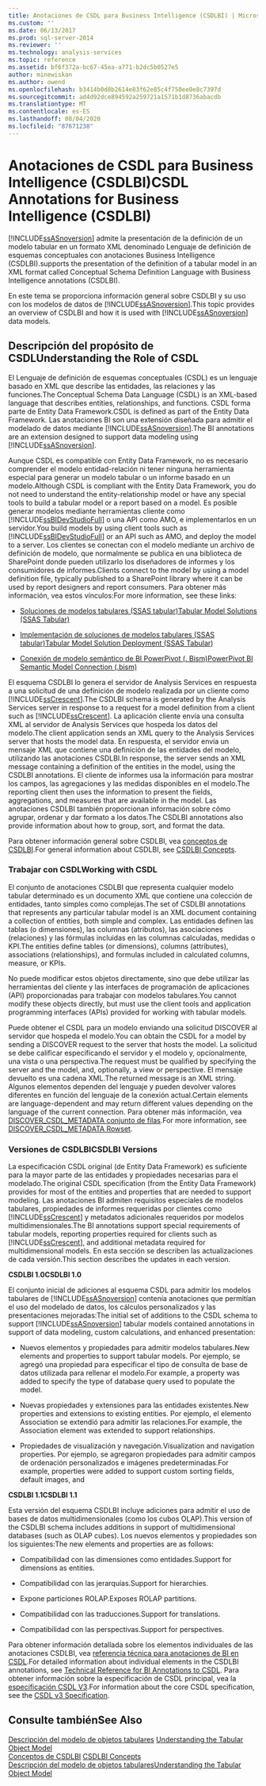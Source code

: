```yaml
---
title: Anotaciones de CSDL para Business Intelligence (CSDLBI) | Microsoft Docs
ms.custom: ''
ms.date: 06/13/2017
ms.prod: sql-server-2014
ms.reviewer: ''
ms.technology: analysis-services
ms.topic: reference
ms.assetid: bf6f372a-bc67-45ea-a771-b2dc5b0527e5
author: minewiskan
ms.author: owend
ms.openlocfilehash: b3414b0d8b2614e83f62e85c4f750ee0e8c7397d
ms.sourcegitcommit: ad4d92dce894592a259721a1571b1d8736abacdb
ms.translationtype: MT
ms.contentlocale: es-ES
ms.lasthandoff: 08/04/2020
ms.locfileid: "87671238"
---
```

# <a name="csdl-annotations-for-business-intelligence-csdlbi"></a><span data-ttu-id="0d498-102">Anotaciones de CSDL para Business Intelligence (CSDLBI)</span><span class="sxs-lookup"><span data-stu-id="0d498-102">CSDL Annotations for Business Intelligence (CSDLBI)</span></span>
  [!INCLUDE[ssASnoversion](../../includes/ssasnoversion-md.md)] <span data-ttu-id="0d498-103">admite la presentación de la definición de un modelo tabular en un formato XML denominado Lenguaje de definición de esquemas conceptuales con anotaciones Business Intelligence (CSDLBI).</span><span class="sxs-lookup"><span data-stu-id="0d498-103">supports the presentation of the definition of a tabular model in an XML format called Conceptual Schema Definition Language with Business Intelligence annotations (CSDLBI).</span></span>  
  
 <span data-ttu-id="0d498-104">En este tema se proporciona información general sobre CSDLBI y su uso con los modelos de datos de [!INCLUDE[ssASnoversion](../../includes/ssasnoversion-md.md)].</span><span class="sxs-lookup"><span data-stu-id="0d498-104">This topic provides an overview of CSDLBI and how it is used with [!INCLUDE[ssASnoversion](../../includes/ssasnoversion-md.md)] data models.</span></span>  
  
## <a name="understanding-the-role-of-csdl"></a><span data-ttu-id="0d498-105">Descripción del propósito de CSDL</span><span class="sxs-lookup"><span data-stu-id="0d498-105">Understanding the Role of CSDL</span></span>  
 <span data-ttu-id="0d498-106">El Lenguaje de definición de esquemas conceptuales (CSDL) es un lenguaje basado en XML que describe las entidades, las relaciones y las funciones.</span><span class="sxs-lookup"><span data-stu-id="0d498-106">The Conceptual Schema Data Language (CSDL) is an XML-based language that describes entities, relationships, and functions.</span></span> <span data-ttu-id="0d498-107">CSDL forma parte de Entity Data Framework.</span><span class="sxs-lookup"><span data-stu-id="0d498-107">CSDL is defined as part of the Entity Data Framework.</span></span> <span data-ttu-id="0d498-108">Las anotaciones BI son una extensión diseñada para admitir el modelado de datos mediante [!INCLUDE[ssASnoversion](../../includes/ssasnoversion-md.md)].</span><span class="sxs-lookup"><span data-stu-id="0d498-108">The BI annotations are an extension designed to support data modeling using [!INCLUDE[ssASnoversion](../../includes/ssasnoversion-md.md)].</span></span>  
  
 <span data-ttu-id="0d498-109">Aunque CSDL es compatible con Entity Data Framework, no es necesario comprender el modelo entidad-relación ni tener ninguna herramienta especial para generar un modelo tabular o un informe basado en un modelo.</span><span class="sxs-lookup"><span data-stu-id="0d498-109">Although CSDL is compliant with the Entity Data Framework, you do not need to understand the entity-relationship model or have any special tools to build a tabular model or a report based on a model.</span></span> <span data-ttu-id="0d498-110">Es posible generar modelos mediante herramientas cliente como [!INCLUDE[ssBIDevStudioFull](../../includes/ssbidevstudiofull-md.md)] o una API como AMO, e implementarlos en un servidor.</span><span class="sxs-lookup"><span data-stu-id="0d498-110">You build models by using client tools such as [!INCLUDE[ssBIDevStudioFull](../../includes/ssbidevstudiofull-md.md)] or an API such as AMO, and deploy the model to a server.</span></span> <span data-ttu-id="0d498-111">Los clientes se conectan con el modelo mediante un archivo de definición de modelo, que normalmente se publica en una biblioteca de SharePoint donde pueden utilizarlo los diseñadores de informes y los consumidores de informes.</span><span class="sxs-lookup"><span data-stu-id="0d498-111">Clients connect to the model by using a model definition file, typically published to a SharePoint library where it can be used by report designers and report consumers.</span></span> <span data-ttu-id="0d498-112">Para obtener más información, vea estos vínculos:</span><span class="sxs-lookup"><span data-stu-id="0d498-112">For more information, see these links:</span></span>  
  
-   [<span data-ttu-id="0d498-113">Soluciones de modelos tabulares &#40;SSAS tabular&#41;</span><span class="sxs-lookup"><span data-stu-id="0d498-113">Tabular Model Solutions &#40;SSAS Tabular&#41;</span></span>](../tabular-model-solutions-ssas-tabular.md)  
  
-   [<span data-ttu-id="0d498-114">Implementación de soluciones de modelos tabulares &#40;SSAS tabular&#41;</span><span class="sxs-lookup"><span data-stu-id="0d498-114">Tabular Model Solution Deployment &#40;SSAS Tabular&#41;</span></span>](../tabular-models/tabular-model-solution-deployment-ssas-tabular.md)  
  
-   [<span data-ttu-id="0d498-115">Conexión de modelo semántico de BI PowerPivot &#40;. Bism&#41;</span><span class="sxs-lookup"><span data-stu-id="0d498-115">PowerPivot BI Semantic Model Connection &#40;.bism&#41;</span></span>](../power-pivot-sharepoint/power-pivot-bi-semantic-model-connection-bism.md)  
  
 <span data-ttu-id="0d498-116">El esquema CSDLBI lo genera el servidor de Analysis Services en respuesta a una solicitud de una definición de modelo realizada por un cliente como [!INCLUDE[ssCrescent](../../includes/sscrescent-md.md)].</span><span class="sxs-lookup"><span data-stu-id="0d498-116">The CSDLBI schema is generated by the Analysis Services server in response to a request for a model definition from a client such as [!INCLUDE[ssCrescent](../../includes/sscrescent-md.md)].</span></span> <span data-ttu-id="0d498-117">La aplicación cliente envía una consulta XML al servidor de Analysis Services que hospeda los datos del modelo.</span><span class="sxs-lookup"><span data-stu-id="0d498-117">The client application sends an XML query to the Analysis Services server that hosts the model data.</span></span> <span data-ttu-id="0d498-118">En respuesta, el servidor envía un mensaje XML que contiene una definición de las entidades del modelo, utilizando las anotaciones CSDLBI.</span><span class="sxs-lookup"><span data-stu-id="0d498-118">In response, the server sends an XML message containing a definition of the entities in the model, using the CSDLBI annotations.</span></span> <span data-ttu-id="0d498-119">El cliente de informes usa la información para mostrar los campos, las agregaciones y las medidas disponibles en el modelo.</span><span class="sxs-lookup"><span data-stu-id="0d498-119">The reporting client then uses the information to present the fields, aggregations, and measures that are available in the model.</span></span> <span data-ttu-id="0d498-120">Las anotaciones CSDLBI también proporcionan información sobre cómo agrupar, ordenar y dar formato a los datos.</span><span class="sxs-lookup"><span data-stu-id="0d498-120">The CSDLBI annotations also provide information about how to group, sort, and format the data.</span></span>  
  
 <span data-ttu-id="0d498-121">Para obtener información general sobre CSDLBI, vea [conceptos de CSDLBI](/analysis-services/csdlbi/csdlbi-concepts).</span><span class="sxs-lookup"><span data-stu-id="0d498-121">For general information about CSDLBI, see [CSDLBI Concepts](/analysis-services/csdlbi/csdlbi-concepts).</span></span>  
  
### <a name="working-with-csdl"></a><span data-ttu-id="0d498-122">Trabajar con CSDL</span><span class="sxs-lookup"><span data-stu-id="0d498-122">Working with CSDL</span></span>  
 <span data-ttu-id="0d498-123">El conjunto de anotaciones CSDLBI que representa cualquier modelo tabular determinado es un documento XML que contiene una colección de entidades, tanto simples como complejas.</span><span class="sxs-lookup"><span data-stu-id="0d498-123">The set of CSDLBI annotations that represents any particular tabular model is an XML document containing a collection of entities, both simple and complex.</span></span> <span data-ttu-id="0d498-124">Las entidades definen las tablas (o dimensiones), las columnas (atributos), las asociaciones (relaciones) y las fórmulas incluidas en las columnas calculadas, medidas o KPI.</span><span class="sxs-lookup"><span data-stu-id="0d498-124">The entities define tables (or dimensions), columns (attributes), associations (relationships), and formulas included in calculated columns, measure, or KPIs.</span></span>  
  
 <span data-ttu-id="0d498-125">No puede modificar estos objetos directamente, sino que debe utilizar las herramientas del cliente y las interfaces de programación de aplicaciones (API) proporcionadas para trabajar con modelos tabulares.</span><span class="sxs-lookup"><span data-stu-id="0d498-125">You cannot modify these objects directly, but must use the client tools and application programming interfaces (APIs) provided for working with tabular models.</span></span>  
  
 <span data-ttu-id="0d498-126">Puede obtener el CSDL para un modelo enviando una solicitud DISCOVER al servidor que hospeda el modelo.</span><span class="sxs-lookup"><span data-stu-id="0d498-126">You can obtain the CSDL for a model by sending a DISCOVER request to the server that hosts the model.</span></span> <span data-ttu-id="0d498-127">La solicitud se debe calificar especificando el servidor y el modelo y, opcionalmente, una vista o una perspectiva.</span><span class="sxs-lookup"><span data-stu-id="0d498-127">The request must be qualified by specifying the server and the model, and, optionally, a view or perspective.</span></span> <span data-ttu-id="0d498-128">El mensaje devuelto es una cadena XML.</span><span class="sxs-lookup"><span data-stu-id="0d498-128">The returned message is an XML string.</span></span> <span data-ttu-id="0d498-129">Algunos elementos dependen del lenguaje y pueden devolver valores diferentes en función del lenguaje de la conexión actual.</span><span class="sxs-lookup"><span data-stu-id="0d498-129">Certain elements are language-dependent and may return different values depending on the language of the current connection.</span></span> <span data-ttu-id="0d498-130">Para obtener más información, vea [DISCOVER_CSDL_METADATA conjunto de filas](https://docs.microsoft.com/bi-reference/schema-rowsets/xml/discover-csdl-metadata-rowset).</span><span class="sxs-lookup"><span data-stu-id="0d498-130">For more information, see [DISCOVER_CSDL_METADATA Rowset](https://docs.microsoft.com/bi-reference/schema-rowsets/xml/discover-csdl-metadata-rowset).</span></span>  
  
### <a name="csdlbi-versions"></a><span data-ttu-id="0d498-131">Versiones de CSDLBI</span><span class="sxs-lookup"><span data-stu-id="0d498-131">CSDLBI Versions</span></span>  
 <span data-ttu-id="0d498-132">La especificación CSDL original (de Entity Data Framework) es suficiente para la mayor parte de las entidades y propiedades necesarias para el modelado.</span><span class="sxs-lookup"><span data-stu-id="0d498-132">The original CSDL specification (from the Entity Data Framework) provides for most of the entities and properties that are needed to support modeling.</span></span> <span data-ttu-id="0d498-133">Las anotaciones BI admiten requisitos especiales de modelos tabulares, propiedades de informes requeridas por clientes como [!INCLUDE[ssCrescent](../../includes/sscrescent-md.md)] y metadatos adicionales requeridos por modelos multidimensionales.</span><span class="sxs-lookup"><span data-stu-id="0d498-133">The BI annotations support special requirements of tabular models, reporting properties required for clients such as [!INCLUDE[ssCrescent](../../includes/sscrescent-md.md)], and additional metadata required for multidimensional models.</span></span> <span data-ttu-id="0d498-134">En esta sección se describen las actualizaciones de cada versión.</span><span class="sxs-lookup"><span data-stu-id="0d498-134">This section describes the updates in each version.</span></span>  
  
 <span data-ttu-id="0d498-135">**CSDLBI 1.0**</span><span class="sxs-lookup"><span data-stu-id="0d498-135">**CSDLBI 1.0**</span></span>  
  
 <span data-ttu-id="0d498-136">El conjunto inicial de adiciones al esquema CSDL para admitir los modelos tabulares de [!INCLUDE[ssASnoversion](../../includes/ssasnoversion-md.md)] contenía anotaciones que permitían el uso del modelado de datos, los cálculos personalizados y las presentaciones mejoradas:</span><span class="sxs-lookup"><span data-stu-id="0d498-136">The initial set of additions to the CSDL schema to support [!INCLUDE[ssASnoversion](../../includes/ssasnoversion-md.md)] tabular models contained annotations in support of data modeling, custom calculations, and enhanced presentation:</span></span>  
  
-   <span data-ttu-id="0d498-137">Nuevos elementos y propiedades para admitir modelos tabulares.</span><span class="sxs-lookup"><span data-stu-id="0d498-137">New elements and properties to support tabular models.</span></span> <span data-ttu-id="0d498-138">Por ejemplo, se agregó una propiedad para especificar el tipo de consulta de base de datos utilizada para rellenar el modelo.</span><span class="sxs-lookup"><span data-stu-id="0d498-138">For example, a property was added to specify the type of database query used to populate the model.</span></span>  
  
-   <span data-ttu-id="0d498-139">Nuevas propiedades y extensiones para las entidades existentes.</span><span class="sxs-lookup"><span data-stu-id="0d498-139">New properties and extensions to existing entities.</span></span>  <span data-ttu-id="0d498-140">Por ejemplo, el elemento Association se extendió para admitir las relaciones.</span><span class="sxs-lookup"><span data-stu-id="0d498-140">For example, the Association element was extended to support relationships.</span></span>  
  
-   <span data-ttu-id="0d498-141">Propiedades de visualización y navegación.</span><span class="sxs-lookup"><span data-stu-id="0d498-141">Visualization and navigation properties.</span></span> <span data-ttu-id="0d498-142">Por ejemplo, se agregaron propiedades para admitir campos de ordenación personalizados e imágenes predeterminadas.</span><span class="sxs-lookup"><span data-stu-id="0d498-142">For example, properties were added to support custom sorting fields, default images, and</span></span>  
  
 <span data-ttu-id="0d498-143">**CSDLBI 1.1**</span><span class="sxs-lookup"><span data-stu-id="0d498-143">**CSDLBI 1.1**</span></span>  
  
 <span data-ttu-id="0d498-144">Esta versión del esquema CSDLBI incluye adiciones para admitir el uso de bases de datos multidimensionales (como los cubos OLAP).</span><span class="sxs-lookup"><span data-stu-id="0d498-144">This version of the CSDLBI schema includes additions in support of multidimensional databases (such as OLAP cubes).</span></span> <span data-ttu-id="0d498-145">Los nuevos elementos y propiedades son los siguientes:</span><span class="sxs-lookup"><span data-stu-id="0d498-145">The new elements and properties are as follows:</span></span>  
  
-   <span data-ttu-id="0d498-146">Compatibilidad con las dimensiones como entidades.</span><span class="sxs-lookup"><span data-stu-id="0d498-146">Support for dimensions as entities.</span></span>  
  
-   <span data-ttu-id="0d498-147">Compatibilidad con las jerarquías.</span><span class="sxs-lookup"><span data-stu-id="0d498-147">Support for hierarchies.</span></span>  
  
-   <span data-ttu-id="0d498-148">Expone particiones ROLAP.</span><span class="sxs-lookup"><span data-stu-id="0d498-148">Exposes ROLAP partitions.</span></span>  
  
-   <span data-ttu-id="0d498-149">Compatibilidad con las traducciones.</span><span class="sxs-lookup"><span data-stu-id="0d498-149">Support for translations.</span></span>  
  
-   <span data-ttu-id="0d498-150">Compatibilidad con las perspectivas.</span><span class="sxs-lookup"><span data-stu-id="0d498-150">Support for perspectives.</span></span>  
  
 <span data-ttu-id="0d498-151">Para obtener información detallada sobre los elementos individuales de las anotaciones CSDLBI, vea [referencia técnica para anotaciones de BI en CSDL](/analysis-services/csdlbi/technical-reference-for-bi-annotations-to-csdl).</span><span class="sxs-lookup"><span data-stu-id="0d498-151">For detailed information about individual elements in the CSDLBI annotations, see [Technical Reference for BI Annotations to CSDL](/analysis-services/csdlbi/technical-reference-for-bi-annotations-to-csdl).</span></span> <span data-ttu-id="0d498-152">Para obtener información sobre la especificación de CSDL principal, vea la [especificación CSDL V3](https://docs.microsoft.com/ef/ef6/modeling/designer/advanced/edmx/csdl-spec).</span><span class="sxs-lookup"><span data-stu-id="0d498-152">For information about the core CSDL specification, see the [CSDL v3 Specification](https://docs.microsoft.com/ef/ef6/modeling/designer/advanced/edmx/csdl-spec).</span></span>  
  
  
## <a name="see-also"></a><span data-ttu-id="0d498-153">Consulte también</span><span class="sxs-lookup"><span data-stu-id="0d498-153">See Also</span></span>  
 <span data-ttu-id="0d498-154">[Descripción del modelo de objetos tabulares](representation/understanding-tabular-object-model-at-levels-1050-through-1103.md) </span><span class="sxs-lookup"><span data-stu-id="0d498-154">[Understanding the Tabular Object Model](representation/understanding-tabular-object-model-at-levels-1050-through-1103.md) </span></span>  
 <span data-ttu-id="0d498-155">[Conceptos de CSDLBI](/analysis-services/csdlbi/csdlbi-concepts) </span><span class="sxs-lookup"><span data-stu-id="0d498-155">[CSDLBI Concepts](/analysis-services/csdlbi/csdlbi-concepts) </span></span>  
 [<span data-ttu-id="0d498-156">Descripción del modelo de objetos tabulares</span><span class="sxs-lookup"><span data-stu-id="0d498-156">Understanding the Tabular Object Model</span></span>](representation/understanding-tabular-object-model-at-levels-1050-through-1103.md)  
  
  
